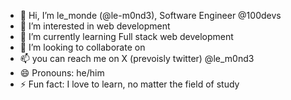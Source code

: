 - 👋 Hi, I’m le_monde (@le-m0nd3), Software Engineer @100devs
- 👀 I’m interested in web development
- 🌱 I’m currently learning Full stack web development
- 💞️ I’m looking to collaborate on 
- 📫 you can reach me on X (prevoisly twitter) @le_m0nd3
- 😄 Pronouns: he/him
- ⚡ Fun fact: I love to learn, no matter the field of study

<!---
le-m0nd3/le-m0nd3 is a ✨ special ✨ repository because its `README.md` (this file) appears on your GitHub profile.
You can click the Preview link to take a look at your changes.
--->
